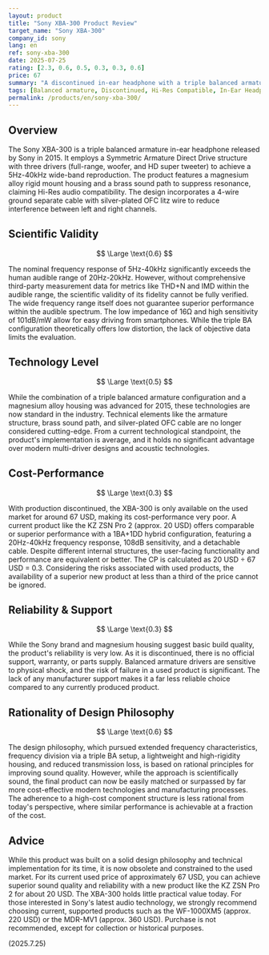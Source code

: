 ```yaml
---
layout: product
title: "Sony XBA-300 Product Review"
target_name: "Sony XBA-300"
company_id: sony
lang: en
ref: sony-xba-300
date: 2025-07-25
rating: [2.3, 0.6, 0.5, 0.3, 0.3, 0.6]
price: 67
summary: "A discontinued in-ear headphone with a triple balanced armature setup. While it boasts a wide frequency range of 5Hz-40kHz, its 2015 technology is now commonplace. As a used product priced around 67 USD, its cost-performance is extremely low compared to current models like the KZ ZSN Pro 2 (approx. 20 USD), which offer comparable or better performance."
tags: [Balanced armature, Discontinued, Hi-Res Compatible, In-Ear Headphones, Sony]
permalink: /products/en/sony-xba-300/
---
```

## Overview

The Sony XBA-300 is a triple balanced armature in-ear headphone released by Sony in 2015. It employs a Symmetric Armature Direct Drive structure with three drivers (full-range, woofer, and HD super tweeter) to achieve a 5Hz-40kHz wide-band reproduction. The product features a magnesium alloy rigid mount housing and a brass sound path to suppress resonance, claiming Hi-Res audio compatibility. The design incorporates a 4-wire ground separate cable with silver-plated OFC litz wire to reduce interference between left and right channels.

## Scientific Validity

$$ \Large \text{0.6} $$

The nominal frequency response of 5Hz-40kHz significantly exceeds the human audible range of 20Hz-20kHz. However, without comprehensive third-party measurement data for metrics like THD+N and IMD within the audible range, the scientific validity of its fidelity cannot be fully verified. The wide frequency range itself does not guarantee superior performance within the audible spectrum. The low impedance of 16Ω and high sensitivity of 101dB/mW allow for easy driving from smartphones. While the triple BA configuration theoretically offers low distortion, the lack of objective data limits the evaluation.

## Technology Level

$$ \Large \text{0.5} $$

While the combination of a triple balanced armature configuration and a magnesium alloy housing was advanced for 2015, these technologies are now standard in the industry. Technical elements like the armature structure, brass sound path, and silver-plated OFC cable are no longer considered cutting-edge. From a current technological standpoint, the product's implementation is average, and it holds no significant advantage over modern multi-driver designs and acoustic technologies.

## Cost-Performance

$$ \Large \text{0.3} $$

With production discontinued, the XBA-300 is only available on the used market for around 67 USD, making its cost-performance very poor. A current product like the KZ ZSN Pro 2 (approx. 20 USD) offers comparable or superior performance with a 1BA+1DD hybrid configuration, featuring a 20Hz-40kHz frequency response, 108dB sensitivity, and a detachable cable. Despite different internal structures, the user-facing functionality and performance are equivalent or better. The CP is calculated as 20 USD ÷ 67 USD = 0.3. Considering the risks associated with used products, the availability of a superior new product at less than a third of the price cannot be ignored.

## Reliability & Support

$$ \Large \text{0.3} $$

While the Sony brand and magnesium housing suggest basic build quality, the product's reliability is very low. As it is discontinued, there is no official support, warranty, or parts supply. Balanced armature drivers are sensitive to physical shock, and the risk of failure in a used product is significant. The lack of any manufacturer support makes it a far less reliable choice compared to any currently produced product.

## Rationality of Design Philosophy

$$ \Large \text{0.6} $$

The design philosophy, which pursued extended frequency characteristics, frequency division via a triple BA setup, a lightweight and high-rigidity housing, and reduced transmission loss, is based on rational principles for improving sound quality. However, while the approach is scientifically sound, the final product can now be easily matched or surpassed by far more cost-effective modern technologies and manufacturing processes. The adherence to a high-cost component structure is less rational from today's perspective, where similar performance is achievable at a fraction of the cost.

## Advice

While this product was built on a solid design philosophy and technical implementation for its time, it is now obsolete and constrained to the used market. For its current used price of approximately 67 USD, you can achieve superior sound quality and reliability with a new product like the KZ ZSN Pro 2 for about 20 USD. The XBA-300 holds little practical value today. For those interested in Sony's latest audio technology, we strongly recommend choosing current, supported products such as the WF-1000XM5 (approx. 220 USD) or the MDR-MV1 (approx. 360 USD). Purchase is not recommended, except for collection or historical purposes.

(2025.7.25)

